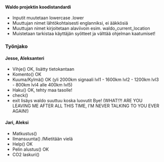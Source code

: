 #### Waldo projektin koodistandardi

- Inputit muutetaan lowercase .lower
- Muuttujan nimet lähtökohtaisesti englanniksi, ei ääkkösiä
- Muuttujan nimet kirjoitetaan alaviivoin esim. waldo_current_location
- Muistetaan tarkistaa käyttäjän syötteet ja välttää ohjelman kaatumiset!


### Työnjako


#### Jesse, Aleksanteri
- Vihje() OK, lisätty tietokantaan
- Komento() OK
- Kuuma/Kylmä() OK (yli 2000km signaali lvl1 - 1600km lvl2 - 1200km lvl3 - 800km lvl4 alle 400km lvl5)
- Haku() OK, tehty maa tasolle!
- check()
- exit lisäys waldo suuttuu koska luovutit
Bye! (WHAT!?! ARE YOU LEAVING ME AFTER ALL THIS TIME, I'M NEVER TALKING TO YOU EVER AGAIN!)


#### Jari, Aleksi
- Matkustus()
- Ilmansuunta() /Mietitään vielä
- Help() OK
- Pelin alustus() OK
- CO2 laskuri()